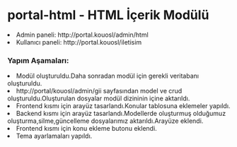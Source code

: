<h1> portal-html - HTML İçerik Modülü </h1>


<li> Admin paneli: http://portal.kouosl/admin/html </li>
<li> Kullanıcı paneli: http://portal.kouosl/iletisim </li>


<h3> Yapım Aşamaları:</h3>

<li> Modül oluşturuldu.Daha sonradan modül için gerekli veritabanı oluşturuldu. </li>
<li> http://portal/kouosl/admin/gii sayfasından model ve crud oluşturuldu.Oluşturulan dosyalar modül dizininin içine aktarıldı. </li>
<li> Frontend kısmı için arayüz tasarlandı.Konular tablosuna eklemeler yapıldı.</li>
<li> Backend kısmı için arayüz tasarlandı.Modellerde oluşturmuş olduğumuz oluşturma,silme,güncelleme dosyalarımız aktarıldı.Arayüze eklendi.</li>
<li> Frontend kısmı için konu ekleme butonu eklendi.</li>
<li> Tema ayarlamaları yapıldı.</li>
